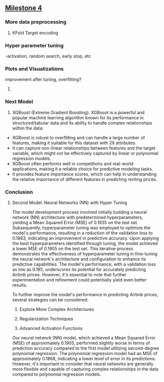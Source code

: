 ## [Milestone 4](Milestone4.ipynb)


### More data preprocessing

1. KFold Target encoding



### Hyper parameter tuning
-activation, random search, early stop, etc


### Plots and Visualizations

improvement after tuning, overfitting?

1. 

### Next Model

1.   XGBoost (Extreme Gradient Boosting):
XGBoost is a powerful and popular machine learning algorithm known for its performance in structured/tabular data and its ability to handle complex relationships within the data:

- XGBoost is robust to overfitting and can handle a large number of features, making it suitable for this dataset with 29 attributes.
- It can capture non-linear relationships between features and the target variable, which might not be effectively captured by linear or polynomial regression models.
- XGBoost often performs well in competitions and real-world applications, making it a reliable choice for predictive modeling tasks.
- It provides feature importance scores, which can help in understanding the relative importance of different features in predicting renting prices.


### Conclusion

1. Second Model: Neural Networks (NN) with Hyper Tuning

   The model development process involved initially building a neural network (NN) architecture with predetermined hyperparameters, yielding a Mean Squared Error (MSE) of 0.1935 on the test set. Subsequently, hyperparameter tuning was employed to optimize the model's performance, resulting in a reduction of the validation loss to 0.1883, indicating an improvement in predictive accuracy. Upon applying the best hyperparameters identified through tuning, the model achieved a lower MSE of 0.1905 on the test set. This iterative process demonstrates the effectiveness of hyperparameter tuning in fine-tuning the neural network's architecture and configuration to enhance its predictive capabilities. The model's performance, with a validation loss as low as 0.185, underscores its potential for accurately predicting Airbnb prices. However, it's essential to note that further experimentation and refinement could potentially yield even better results. 

   To further improve the model's performance in predicting Airbnb prices, several strategies can be considered:

   1. Explore More Complex Architectures

   2. Regularization Techniques

   3. Advanced Activation Functions

   Our neural network (NN) model, which achieved a Mean Squared Error (MSE) of approximately 0.1905, performed slightly worse in terms of prediction accuracy compared to the first model utilizing second-degree polynomial regression. The polynomial regression model had an MSE of approximately 0.1868, indicating a lower level of error in its predictions. However, it's important to consider that neural networks are generally more flexible and capable of capturing complex relationships in the data compared to polynomial regression models.

   